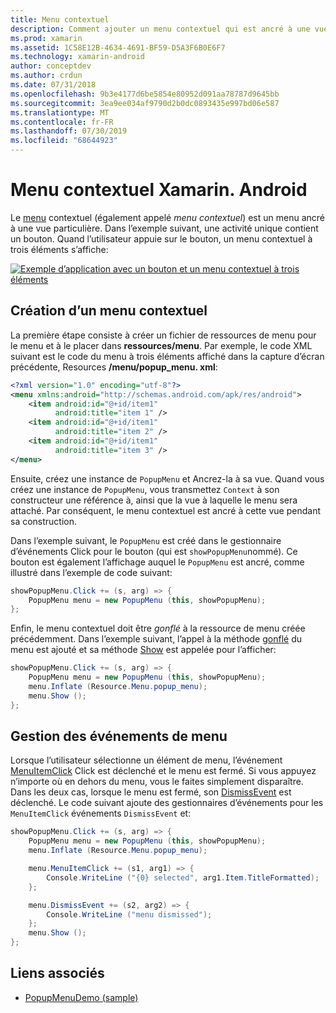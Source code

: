 ```yaml
---
title: Menu contextuel
description: Comment ajouter un menu contextuel qui est ancré à une vue particulière.
ms.prod: xamarin
ms.assetid: 1C58E12B-4634-4691-BF59-D5A3F6B0E6F7
ms.technology: xamarin-android
author: conceptdev
ms.author: crdun
ms.date: 07/31/2018
ms.openlocfilehash: 9b3e4177d6be5854e80952d091aa78787d9645bb
ms.sourcegitcommit: 3ea9ee034af9790d2b0dc0893435e997bd06e587
ms.translationtype: MT
ms.contentlocale: fr-FR
ms.lasthandoff: 07/30/2019
ms.locfileid: "68644923"
---
```

# <a name="xamarinandroid-popup-menu"></a>Menu contextuel Xamarin. Android

Le [menu](xref:Android.Widget.PopupMenu) contextuel (également appelé _menu contextuel_) est un menu ancré à une vue particulière. Dans l’exemple suivant, une activité unique contient un bouton. Quand l’utilisateur appuie sur le bouton, un menu contextuel à trois éléments s’affiche:

[![Exemple d’application avec un bouton et un menu contextuel à trois éléments](popup-menu-images/01-app-example-sml.png)](popup-menu-images/01-app-example.png#lightbox)


## <a name="creating-a-popup-menu"></a>Création d’un menu contextuel

La première étape consiste à créer un fichier de ressources de menu pour le menu et à le placer dans **ressources/menu**. Par exemple, le code XML suivant est le code du menu à trois éléments affiché dans la capture d’écran précédente, Resources **/menu/popup_menu. xml**:

```xml
<?xml version="1.0" encoding="utf-8"?>
<menu xmlns:android="http://schemas.android.com/apk/res/android">
    <item android:id="@+id/item1"
          android:title="item 1" />
    <item android:id="@+id/item1"
          android:title="item 2" />
    <item android:id="@+id/item1"
          android:title="item 3" />
</menu>
```

Ensuite, créez une instance de `PopupMenu` et Ancrez-la à sa vue. Quand vous créez une instance de `PopupMenu`, vous transmettez `Context` à son constructeur une référence à, ainsi que la vue à laquelle le menu sera attaché. Par conséquent, le menu contextuel est ancré à cette vue pendant sa construction.

Dans l’exemple suivant, le `PopupMenu` est créé dans le gestionnaire d’événements Click pour le bouton (qui est `showPopupMenu`nommé). Ce bouton est également l’affichage auquel le `PopupMenu` est ancré, comme illustré dans l’exemple de code suivant:

```csharp
showPopupMenu.Click += (s, arg) => {
    PopupMenu menu = new PopupMenu (this, showPopupMenu);
};
```

Enfin, le menu contextuel doit être *gonflé* à la ressource de menu créée précédemment. Dans l’exemple suivant, l’appel à la méthode [gonflé](xref:Android.Views.LayoutInflater.Inflate*) du menu est ajouté et sa méthode [Show](xref:Android.Widget.PopupMenu.Show) est appelée pour l’afficher:

```csharp
showPopupMenu.Click += (s, arg) => {
    PopupMenu menu = new PopupMenu (this, showPopupMenu);
    menu.Inflate (Resource.Menu.popup_menu);
    menu.Show ();
};
```


## <a name="handling-menu-events"></a>Gestion des événements de menu

Lorsque l’utilisateur sélectionne un élément de menu, l’événement [MenuItemClick](xref:Android.Widget.PopupMenu.MenuItemClick) Click est déclenché et le menu est fermé. Si vous appuyez n’importe où en dehors du menu, vous le faites simplement disparaître. Dans les deux cas, lorsque le menu est fermé, son [DismissEvent](xref:Android.Widget.PopupMenu.Dismiss) est déclenché. Le code suivant ajoute des gestionnaires d’événements pour les `MenuItemClick` événements `DismissEvent` et:

```csharp
showPopupMenu.Click += (s, arg) => {
    PopupMenu menu = new PopupMenu (this, showPopupMenu);
    menu.Inflate (Resource.Menu.popup_menu);

    menu.MenuItemClick += (s1, arg1) => {
        Console.WriteLine ("{0} selected", arg1.Item.TitleFormatted);
    };

    menu.DismissEvent += (s2, arg2) => {
        Console.WriteLine ("menu dismissed");
    };
    menu.Show ();
};
```



## <a name="related-links"></a>Liens associés

- [PopupMenuDemo (sample)](https://docs.microsoft.com/samples/xamarin/monodroid-samples/popupmenudemo)
